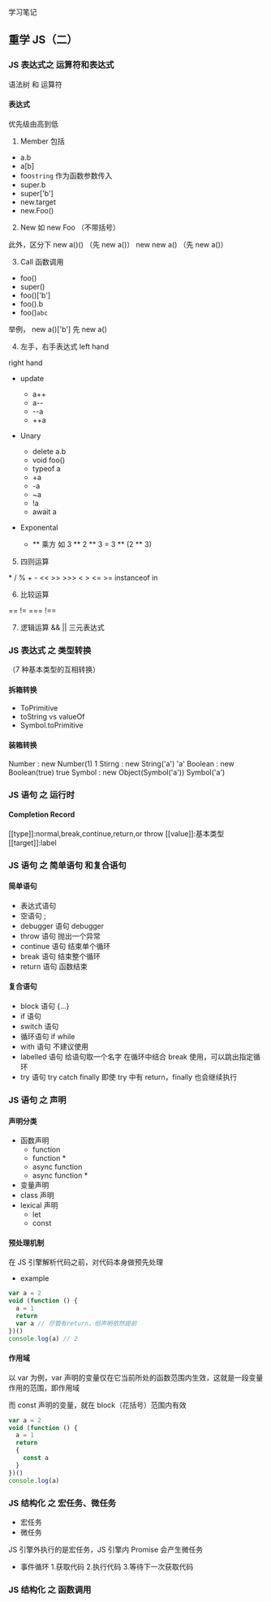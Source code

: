 学习笔记

## 重学 JS（二）

### JS 表达式之 运算符和表达式

语法树 和 运算符

#### 表达式

优先级由高到低

1. Member
   包括

- a.b
- a[b]
- foo`string` 作为函数参数传入
- super.b
- super['b']
- new.target
- new.Foo()

2. New
   如 new Foo （不带括号）

此外，区分下
new a()() （先 new a()）
new new a() （先 new a()）

3. Call
   函数调用

- foo()
- super()
- foo()['b']
- foo().b
- foo()`abc`

举例，
new a()['b']
先 new a()

4. 左手，右手表达式
   left hand

right hand

- update

  - a++
  - a--
  - --a
  - ++a

- Unary

  - delete a.b
  - void foo()
  - typeof a
  - +a
  - -a
  - ~a
  - !a
  - await a

- Exponental
  - \*\* 乘方
    如 3 ** 2 ** 3 = 3 ** (2 ** 3)

5. 四则运算

\* / % + -
<< >> >>>
< > <= >= instanceof in

6. 比较运算

== !=
=== !==

7. 逻辑运算
   && ||
   三元表达式

### JS 表达式 之 类型转换

（7 种基本类型的互相转换）

#### 拆箱转换

- ToPrimitive
- toString vs valueOf
- Symbol.toPrimitive

#### 装箱转换

Number : new Number(1) 1
Stirng : new String('a') 'a'
Boolean : new Boolean(true) true
Symbol : new Object(Symbol('a')) Symbol('a')

### JS 语句 之 运行时

#### Completion Record

[[type]]:normal,break,continue,return,or throw
[[value]]:基本类型
[[target]]:label

### JS 语句 之 简单语句 和复合语句

#### 简单语句

- 表达式语句
- 空语句 ;
- debugger 语句 debugger
- throw 语句 抛出一个异常
- continue 语句 结束单个循环
- break 语句 结束整个循环
- return 语句 函数结束

#### 复合语句

- block 语句 {...}
- if 语句
- switch 语句
- 循环语句 if while
- with 语句 不建议使用
- labelled 语句 给语句取一个名字 在循环中结合 break 使用，可以跳出指定循环
- try 语句 try catch finally
  即使 try 中有 return，finally 也会继续执行

### JS 语句 之 声明

#### 声明分类

- 函数声明
  - function
  - function \*
  - async function
  - async function \*
- 变量声明
- class 声明
- lexical 声明
  - let
  - const

#### 预处理机制

在 JS 引擎解析代码之前，对代码本身做预先处理

- example

```js
var a = 2
void (function () {
  a = 1
  return
  var a // 尽管有return，但声明依然提前
})()
console.log(a) // 2
```

#### 作用域

以 var 为例，var 声明的变量仅在它当前所处的函数范围内生效，这就是一段变量作用的范围，即作用域

而 const 声明的变量，就在 block（花括号）范围内有效

```js
var a = 2
void (function () {
  a = 1
  return
  {
    const a
  }
})()
console.log(a)
```

### JS 结构化 之 宏任务、微任务

- 宏任务
- 微任务

JS 引擎外执行的是宏任务，JS 引擎内 Promise 会产生微任务

- 事件循环 1.获取代码 2.执行代码 3.等待下一次获取代码

### JS 结构化 之 函数调用
